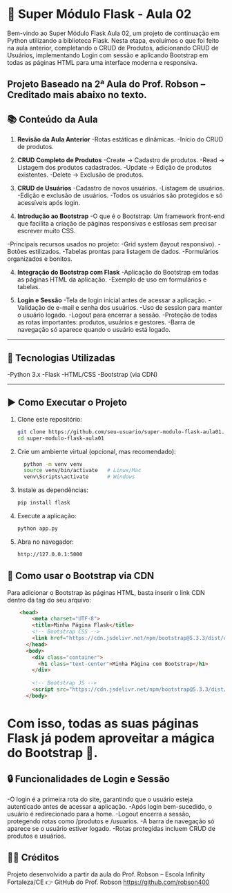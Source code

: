 # 🐍 Super Módulo Flask - Aula 02

Bem-vindo ao Super Módulo Flask Aula 02, um projeto de continuação em Python utilizando a biblioteca Flask.
Nesta etapa, evoluímos o que foi feito na aula anterior, completando o CRUD de Produtos, adicionando CRUD de Usuários, implementando Login com sessão e aplicando Bootstrap em todas as páginas HTML para uma interface moderna e responsiva.

Projeto Baseado na 2ª Aula do Prof. Robson – Creditado mais abaixo no texto.
---

## 📚 Conteúdo da Aula

1. **Revisão da Aula Anterior**
  -Rotas estáticas e dinâmicas.
  -Início do CRUD de produtos.

2. **CRUD Completo de Produtos**
  -Create → Cadastro de produtos.
  -Read → Listagem dos produtos cadastrados.
  -Update → Edição de produtos existentes.
  -Delete → Exclusão de produtos.

 3. **CRUD de Usuários**
  -Cadastro de novos usuários.
  -Listagem de usuários.
  -Edição e exclusão de usuários.
  -Todos os usuários são protegidos e só acessíveis após login.

4. **Introdução ao Bootstrap**
  -O que é o Bootstrap:
Um framework front-end que facilita a criação de páginas responsivas e estilosas sem precisar escrever muito CSS.

  -Principais recursos usados no projeto:
    -Grid system (layout responsivo).
    -Botões estilizados.
    -Tabelas prontas para listagem de dados.
    -Formulários organizados e bonitos.

4. **Integração do Bootstrap com Flask**
  -Aplicação do Bootstrap em todas as páginas HTML da aplicação.
  -Exemplo de uso em formulários e tabelas.

5. **Login e Sessão**
  -Tela de login inicial antes de acessar a aplicação.
  -Validação de e-mail e senha dos usuários.
  -Uso de session para manter o usuário logado.
  -Logout para encerrar a sessão.
  -Proteção de todas as rotas importantes: produtos, usuários e gestores.
  -Barra de navegação só aparece quando o usuário está logado.


---

## 🚀 Tecnologias Utilizadas
  -Python 3.x
  -Flask
  -HTML/CSS
  -Bootstrap (via CDN)
  
---

## ▶️ Como Executar o Projeto

1. Clone este repositório:
   ```bash
   git clone https://github.com/seu-usuario/super-modulo-flask-aula01.git
   cd super-modulo-flask-aula01
   
2. Crie um ambiente virtual (opcional, mas recomendado):
   ```bash
     python -m venv venv
     source venv/bin/activate   # Linux/Mac
     venv\Scripts\activate      # Windows

4. Instale as dependências:
   ```bash
   pip install flask

5. Execute a aplicação:
   ```bash
   python app.py

7. Abra no navegador:
   ```bash
   http://127.0.0.1:5000


## 🎨 Como usar o Bootstrap via CDN

Para adicionar o Bootstrap às páginas HTML, basta inserir o link CDN dentro da tag <head> do seu arquivo:
```html
    <head>
        <meta charset="UTF-8">
        <title>Minha Página Flask</title>
        <!-- Bootstrap CSS -->
        <link href="https://cdn.jsdelivr.net/npm/bootstrap@5.3.3/dist/css/bootstrap.min.css" rel="stylesheet">
      </head>
      <body>
        <div class="container">
          <h1 class="text-center">Minha Página com Bootstrap</h1>
        </div>
      
        <!-- Bootstrap JS -->
        <script src="https://cdn.jsdelivr.net/npm/bootstrap@5.3.3/dist/js/bootstrap.bundle.min.js"></script>
      </body>
```



# Com isso, todas as suas páginas Flask já podem aproveitar a mágica do Bootstrap 🎉.

## 🔒 Funcionalidades de Login e Sessão

  -O login é a primeira rota do site, garantindo que o usuário esteja autenticado antes de acessar a aplicação.
  -Após login bem-sucedido, o usuário é redirecionado para a home.
  -Logout encerra a sessão, protegendo rotas como /produtos e /usuarios.
  -A barra de navegação só aparece se o usuário estiver logado.
  -Rotas protegidas incluem CRUD de produtos e usuários.

## 👨‍🏫 Créditos

Projeto desenvolvido a partir da aula do Prof. Robson – Escola Infinity Fortaleza/CE
👉 GitHub do Prof. Robson
https://github.com/robson400
